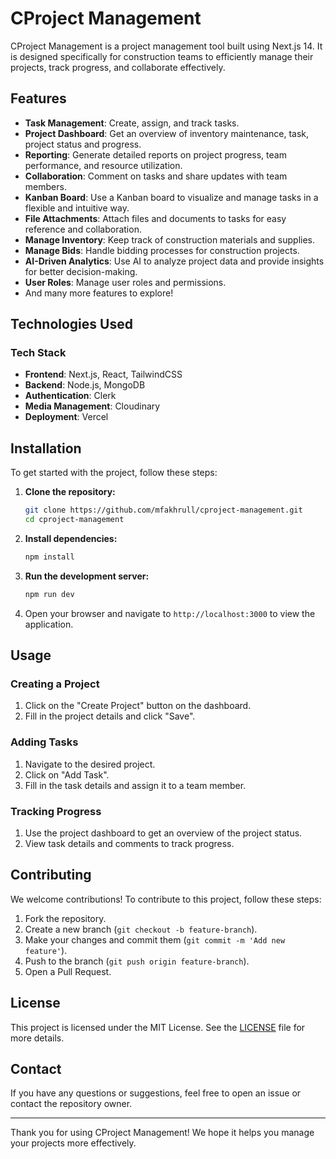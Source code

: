 # CProject Management

CProject Management is a project management tool built using Next.js 14. It is designed specifically for construction teams to efficiently manage their projects, track progress, and collaborate effectively.

## Features

- **Task Management**: Create, assign, and track tasks.
- **Project Dashboard**: Get an overview of inventory maintenance, task, project status and progress.
- **Reporting**: Generate detailed reports on project progress, team performance, and resource utilization.
- **Collaboration**: Comment on tasks and share updates with team members.
- **Kanban Board**: Use a Kanban board to visualize and manage tasks in a flexible and intuitive way.
- **File Attachments**: Attach files and documents to tasks for easy reference and collaboration.
- **Manage Inventory**: Keep track of construction materials and supplies.
- **Manage Bids**: Handle bidding processes for construction projects.
- **AI-Driven Analytics**: Use AI to analyze project data and provide insights for better decision-making.
- **User Roles**: Manage user roles and permissions.
- And many more features to explore!

## Technologies Used

### Tech Stack
- **Frontend**: Next.js, React, TailwindCSS
- **Backend**: Node.js, MongoDB
- **Authentication**: Clerk
- **Media Management**: Cloudinary
- **Deployment**: Vercel

## Installation

To get started with the project, follow these steps:

1. **Clone the repository:**
    ```sh
    git clone https://github.com/mfakhrull/cproject-management.git
    cd cproject-management
    ```

2. **Install dependencies:**
    ```sh
    npm install
    ```

3. **Run the development server:**
    ```sh
    npm run dev
    ```

4. Open your browser and navigate to `http://localhost:3000` to view the application.

## Usage

### Creating a Project

1. Click on the "Create Project" button on the dashboard.
2. Fill in the project details and click "Save".

### Adding Tasks

1. Navigate to the desired project.
2. Click on "Add Task".
3. Fill in the task details and assign it to a team member.

### Tracking Progress

1. Use the project dashboard to get an overview of the project status.
2. View task details and comments to track progress.

## Contributing

We welcome contributions! To contribute to this project, follow these steps:

1. Fork the repository.
2. Create a new branch (`git checkout -b feature-branch`).
3. Make your changes and commit them (`git commit -m 'Add new feature'`).
4. Push to the branch (`git push origin feature-branch`).
5. Open a Pull Request.

## License

This project is licensed under the MIT License. See the [LICENSE](LICENSE) file for more details.

## Contact

If you have any questions or suggestions, feel free to open an issue or contact the repository owner.

---

Thank you for using CProject Management! We hope it helps you manage your projects more effectively.

